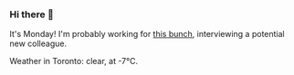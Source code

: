 ### Hi there :wave:

It's Monday! I'm probably working for [this bunch](https://github.com/kohofinancial), interviewing a potential new colleague.

Weather in Toronto: clear, at -7°C.
